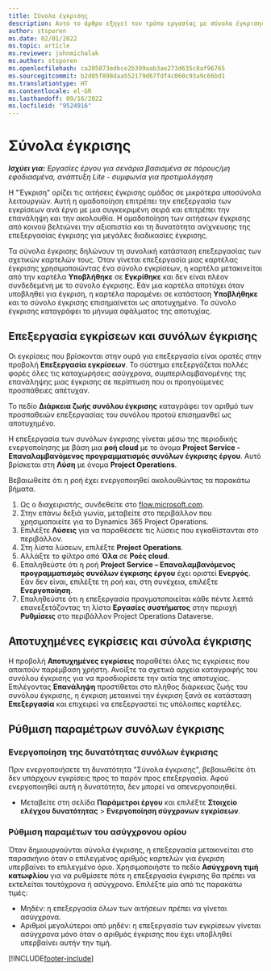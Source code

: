 ```yaml
---
title: Σύνολα έγκρισης
description: Αυτό το άρθρο εξηγεί τον τρόπο εργασίας με σύνολα έγκρισης, αιτήσεις και τα υποσύνολα αυτών των λειτουργιών.
author: stsporen
ms.date: 02/01/2022
ms.topic: article
ms.reviewer: johnmichalak
ms.author: stsporen
ms.openlocfilehash: ca205073edbce2b399aab3ae273d635c8af96765
ms.sourcegitcommit: b2d05f898daa552179d67fdf4c060c93a9c66bd1
ms.translationtype: HT
ms.contentlocale: el-GR
ms.lasthandoff: 09/16/2022
ms.locfileid: "9524916"
---
```

# <a name="approval-sets"></a>Σύνολα έγκρισης

_**Ισχύει για:** Εργασίες έργου για σενάρια βασισμένα σε πόρους/μη εφοδιασμένα, ανάπτυξη Lite - συμφωνία για προτιμολόγηση_

Η "Έγκριση" ορίζει τις αιτήσεις έγκρισης ομάδας σε μικρότερα υποσύνολα λειτουργιών. Αυτή η ομαδοποίηση επιτρέπει την επεξεργασία των εγκρίσεων ανά έργο με μια συγκεκριμένη σειρά και επιτρέπει την επανάληψη και την ακολουθία. Η ομαδοποίηση των αιτήσεων έγκρισης από κοινού βελτιώνει την αξιοπιστία και τη δυνατότητα ανίχνευσης της επεξεργασίας έγκρισης για μεγάλες διαδικασίες έγκρισης.

Τα σύνολα έγκρισης δηλώνουν τη συνολική κατάσταση επεξεργασίας των σχετικών καρτελών τους. Όταν γίνεται επεξεργασία μιας καρτέλας έγκρισης χρησιμοποιώντας ένα σύνολο εγκρίσεων, η καρτέλα μετακινείται από την καρτέλα **Υποβλήθηκε** σε **Εγκρίθηκε** και δεν είναι πλέον συνδεδεμένη με το σύνολο έγκρισης. Εάν μια καρτέλα αποτύχει όταν υποβληθεί για έγκριση, η καρτέλα παραμένει σε κατάσταση **Υποβλήθηκε** και το σύνολο έγκρισης επισημαίνεται ως αποτυχημένο. Το σύνολο έγκρισης καταγράφει το μήνυμα σφάλματος της αποτυχίας.

## <a name="processing-approvals-and-approval-sets"></a>Επεξεργασία εγκρίσεων και συνόλων έγκρισης
Οι εγκρίσεις που βρίσκονται στην ουρά για επεξεργασία είναι ορατές στην προβολή **Επεξεργασία εγκρίσεων**. Το σύστημα επεξεργάζεται πολλές φορές όλες τις καταχωρήσεις ασύγχρονα, συμπεριλαμβανομένης της επανάληψης μιας έγκρισης σε περίπτωση που οι προηγούμενες προσπάθειες απέτυχαν.

Το πεδίο **Διάρκεια ζωής συνόλου έγκρισης** καταγράφει τον αριθμό των προσπαθειών επεξεργασίας του συνόλου προτού επισημανθεί ως αποτυχημένο.

Η επεξεργασία των συνόλων έγκρισης γίνεται μέσω της περιοδικής ενεργοποίησης με βάση μια **ροή cloud** με το όνομα **Project Service - Επαναλαμβανόμενος προγραμματισμός συνόλων έγκρισης έργου**. Αυτό βρίσκεται στη **Λύση** με όνομα **Project Operations**. 

Βεβαιωθείτε ότι η ροή έχει ενεργοποιηθεί ακολουθώντας τα παρακάτω βήματα.

1. Ως ο διαχειριστής, συνδεθείτε στο [flow.microsoft.com](https://powerautomate.microsoft.com).
2. Στην επάνω δεξιά γωνία, μεταβείτε στο περιβάλλον που χρησιμοποιείτε για το Dynamics 365 Project Operations.
3. Επιλέξτε **Λύσεις** για να παραθέσετε τις λύσεις που εγκαθίστανται στο περιβάλλον.
4. Στη λίστα λύσεων, επιλέξτε **Project Operations**.
5. Αλλάξτε το φίλτρο από **Όλα** σε **Ροές cloud**.
6. Επαληθεύστε ότι η ροή **Project Service – Επαναλαμβανόμενος προγραμματισμός συνόλων έγκρισης έργου** έχει οριστεί **Ενεργός**. Εάν δεν είναι, επιλέξτε τη ροή και, στη συνέχεια, επιλέξτε **Ενεργοποίηση**.
7. Επαληθεύστε ότι η επεξεργασία πραγματοποιείται κάθε πέντε λεπτά επανεξετάζοντας τη λίστα **Εργασίες συστήματος** στην περιοχή **Ρυθμίσεις** στο περιβάλλον Project Operations Dataverse.

## <a name="failed-approvals-and-approval-sets"></a>Αποτυχημένες εγκρίσεις και σύνολα έγκρισης
Η προβολή **Αποτυχημένες εγκρίσεις** παραθέτει όλες τις εγκρίσεις που απαιτούν παρέμβαση χρήστη. Ανοίξτε τα σχετικά αρχεία καταγραφής του συνόλου έγκρισης για να προσδιορίσετε την αιτία της αποτυχίας.
Επιλέγοντας **Επανάληψη** προστίθεται στο πλήθος διάρκειας ζωής του συνόλου έγκρισης, η έγκριση μετακινεί την έγκριση ξανά σε κατάσταση **Επεξεργασία** και επιχειρεί να επεξεργαστεί τις υπόλοιπες καρτέλες.

## <a name="configure-approval-sets"></a>Ρύθμιση παραμέτρων συνόλων έγκρισης

### <a name="enable-the-approval-sets-feature"></a>Ενεργοποίηση της δυνατότητας συνόλων έγκρισης
Πριν ενεργοποιήσετε τη δυνατότητα "Σύνολα έγκρισης", βεβαιωθείτε ότι δεν υπάρχουν εγκρίσεις προς το παρόν προς επεξεργασία. Αφού ενεργοποιηθεί αυτή η δυνατότητα, δεν μπορεί να απενεργοποιηθεί.

- Μεταβείτε στη σελίδα **Παράμετροι έργου** και επιλέξτε **Στοιχείο ελέγχου δυνατότητας** > **Ενεργοποίηση σύγχρονων εγκρίσεων**.

### <a name="configuring-the-asynchronous-threshold"></a>Ρύθμιση παραμέτων του ασύγχρονου ορίου 
Όταν δημιουργούνται σύνολα έγκρισης, η επεξεργασία μετακινείται στο παρασκήνιο όταν ο επιλεγμένος αριθμός καρτελών για έγκριση υπερβαίνει το επιλεγμένο όριο. Χρησιμοποιήστε το πεδίο **Ασύγχρονη τιμή κατωφλίου** για να ρυθμίσετε πότε η επεξεργασία έγκρισης θα πρέπει να εκτελείται ταυτόχρονα ή ασύγχρονα. Επιλέξτε μία από τις παρακάτω τιμές:

  - Μηδέν: η επεξεργασία όλων των αιτήσεων πρέπει να γίνεται ασύγχρονα. 
  - Αριθμοί μεγαλύτεροι από μηδέν: η επεξεργασία των εγκρίσεων γίνεται ασύγχρονα μόνο όταν ο αριθμός έγκρισης που έχει υποβληθεί υπερβαίνει αυτήν την τιμή.

[!INCLUDE[footer-include](../includes/footer-banner.md)]
